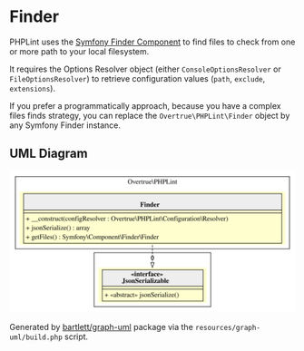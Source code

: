 # Finder

PHPLint uses the [Symfony Finder Component][symfony/finder] to find files to check from one or more path to your local filesystem.

It requires the Options Resolver object (either `ConsoleOptionsResolver` or `FileOptionsResolver`) to retrieve 
configuration values (`path`, `exclude`, `extensions`).

If you prefer a programmatically approach, because you have a complex files finds strategy, 
you can replace the `Overtrue\PHPLint\Finder` object by any Symfony Finder instance.

## UML Diagram

![UML Diagram](../assets/finder-uml-diagram.svg)

Generated by [bartlett/graph-uml][bartlett/graph-uml] package via the `resources/graph-uml/build.php` script.

[bartlett/graph-uml]: https://packagist.org/packages/bartlett/graph-uml
[symfony/finder]: https://github.com/symfony/finder
